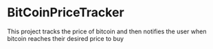 # BitCoinPriceTracker
This project tracks the price of bitcoin and then notifies the user when bitcoin reaches their desired price to buy
